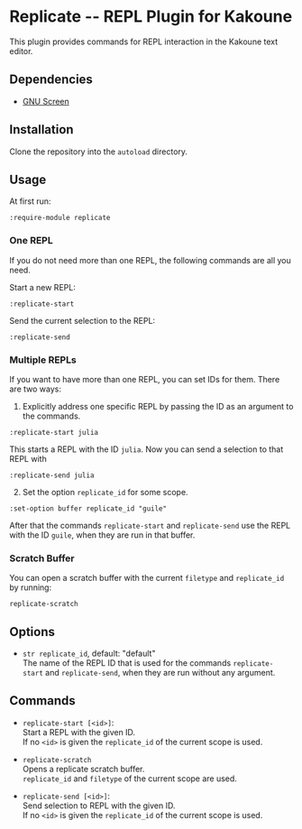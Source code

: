 # Replicate -- REPL Plugin for Kakoune

This plugin provides commands for REPL interaction in the Kakoune text
editor.

## Dependencies

- [GNU Screen](https://www.gnu.org/software/screen/)

## Installation

Clone the repository into the `autoload` directory.

## Usage

At first run:

```
:require-module replicate
```

### One REPL

If you do not need more than one REPL, the following commands are all
you need.

Start a new REPL:

```
:replicate-start
```

Send the current selection to the REPL:

```
:replicate-send
```

### Multiple REPLs

If you want to have more than one REPL, you can set IDs for them. There
are two ways:

1. Explicitly address one specific REPL by passing the ID as an argument
to the commands.

  ```
  :replicate-start julia
  ```

  This starts a REPL with the ID `julia`. Now you can send a selection to
  that REPL with

  ```
  :replicate-send julia
  ```

2. Set the option `replicate_id` for some scope.

  ```
  :set-option buffer replicate_id "guile"
  ```

  After that the commands `replicate-start` and `replicate-send` use the
  REPL with the ID `guile`, when they are run in that buffer.

### Scratch Buffer

You can open a scratch buffer with the current `filetype` and `replicate_id`
by running:

```
replicate-scratch
```

## Options

- `str replicate_id`, default: "default"\
  The name of the REPL ID that is used for the commands `replicate-start`
  and `replicate-send`, when they are run without any argument.

## Commands

- `replicate-start [<id>]`:\
  Start a REPL with the given ID.\
  If no `<id>` is given the `replicate_id` of the current scope is used.

- `replicate-scratch`\
  Opens a replicate scratch buffer.\
  `replicate_id` and `filetype` of the current scope are used.

- `replicate-send [<id>]`:\
  Send selection to REPL with the given ID.\
  If no `<id>` is given the `replicate_id` of the current scope is used.
